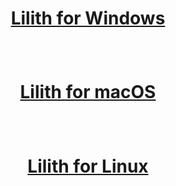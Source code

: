 <!--- This is all pretty much just placeholder text for someone to come in and make it actually neat, clean and concise --->
<!--- Feel free to start a PR changing this stuff because It's nowhere near done. Could definitely use some pictures too --->

<h1 align="center">

  **[Lilith for Windows](windows.md)**

</h1>

<br/>

<h1 align="center">

  **[Lilith for macOS](macos.md)**

</h1>

<br/>

<h1 align="center">

  **[Lilith for Linux](linux.md)**

</h1>
